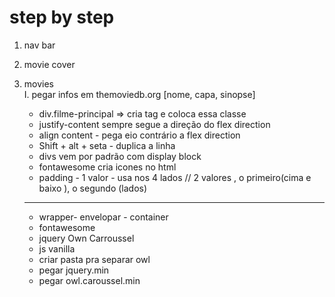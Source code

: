 # step by step
1. nav bar 
2. movie cover 
3. movies <br>
    I. pegar infos em themoviedb.org [nome, capa, sinopse]

    + div.filme-principal => cria tag e coloca essa classe
    + justify-content sempre segue a direção do flex direction 
    + align content - pega eio contrário a flex direction 
    + Shift + alt + seta - duplica a linha 
    + divs vem por padrão com display block 
    + fontawesome cria icones no html 
    + padding - 1 valor - usa nos 4 lados // 2 valores , o primeiro(cima e baixo ), o segundo (lados)

    ---
    + wrapper- envelopar - container 
    + fontawesome 
    + jquery Own Carroussel 
    + js vanilla 
    + criar pasta pra separar owl 
    + pegar jquery.min
    + pegar owl.caroussel.min



